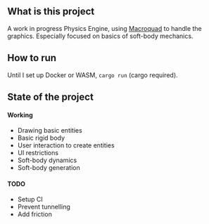 ## What is this project

A work in progress Physics Engine, using [Macroquad](https://macroquad.rs/) to handle the graphics. Especially focused on basics of soft-body mechanics.

## How to run

Until I set up Docker or WASM, `cargo run` (cargo required).

## State of the project

#### Working

- Drawing basic entities
- Basic rigid body
- User interaction to create entities
- UI restrictions
- Soft-body dynamics
- Soft-body generation

#### TODO

- Setup CI
- Prevent tunnelling
- Add friction

